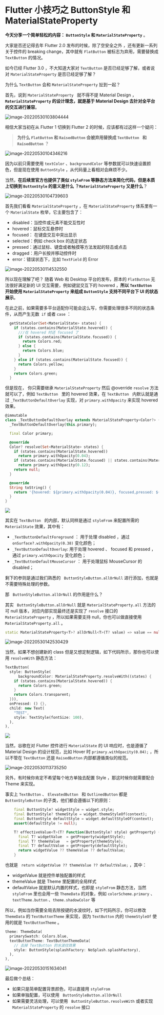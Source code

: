# Flutter 小技巧之 ButtonStyle 和  MaterialStateProperty 

**今天分享一个简单轻松的内容： `ButtonStyle`  和  `MaterialStateProperty`** 。

大家是否还记得去年 Flutter 2.0 发布的时候，除了空安全之外 ，还有更新一系列关于控件的  breaking change，其中就有  `FlatButton`  被标志为弃用，需要替换成 `TextButton` 的情况。

如今已经 Flutter 3.0 ，不大知道大家对  `TextButton`  是否已经足够了解，或者说对 `MaterialStateProperty` 是否已经足够了解？

为什么  `TextButton`  会和 `MaterialStateProperty`  扯到一起？

首先，说到 `MaterialStateProperty ` 就不得不提 Material Design ，**`MaterialStateProperty`  的设计理念，就是基于 Material Design 去针对全平台的交互进行兼容**。

![image-20220530103804444](http://img.cdn.guoshuyu.cn/20220531_N/image1.png)

相信大家当初在从 Flutter 1 切换到 Flutter 2 的时候，应该都有过这样一个疑问：

> **为什么 `FlatButton` 和  `RaisedButton`  会被弃用替换成 `TextButton ` 和  `RaisedButton`** ？

![image-20220530104346216](http://img.cdn.guoshuyu.cn/20220531_N/image2.png)

因为以前只需要使用 `textColor` 、`backgroundColor` 等参数就可以快速设置颜色，但是现在使用  `ButtonStyle`  ，从代码量上看相对会麻烦不少。

当然，**在后续里官方也提供了类似  `styleFrom` 等静态方法来简化代码，但是本质上切换到 `ButtonStyle`   的意义是什么 ？`MaterialStateProperty` 又是什么**？

![image-20220530104739603](http://img.cdn.guoshuyu.cn/20220531_N/image3.png)

首先我们看看   `MaterialStateProperty`  ，在  `MaterialStateProperty`  体系里有一个 `MaterialState` 枚举，它主要包含了：

- disabled：当控件或元素不能交互性时
- hovered：鼠标交互悬停时
- focused： 在键盘交互中突出显示
- selected：例如 check box 的选定状态
- pressed：通过鼠标、键盘或者触摸等方法发起的轻击或点击
- dragged：用户长按并移动控件时
- error：错误状态下，比如 `TextField` 的 Error

![image-20220530114532550](http://img.cdn.guoshuyu.cn/20220531_N/image4.png)

所以现在理解了吧？ 随着 Web 和 Desktop 平台的发布，原本的   `FlatButton`  无法很好满足新的 UI 交互需要，例如键鼠交互下的 hovered ，**所以  `TextButton `  开始使用   `MaterialStateProperty` 来组成 `ButtonStyle` 支持不同平台下 UI 的状态展示**。

在此之前，如果需要多平台适配你可能会这么写，你需要处理很多不同的状态条件，从而产生无数` if` 或者 `case` ：

```dart
  getStateColor(Set<MaterialState> states) {
    if (states.contains(MaterialState.hovered)) {
      ///在 hovered 时还 focused 了
      if (states.contains(MaterialState.focused)) {
        return Colors.red;
      } else {
        return Colors.blue;
      }
    } else if (states.contains(MaterialState.focused)) {
      return Colors.yellow;
    }
    return Colors.green;
  }
```

但是现在， 你只需要继承  `MaterialStateProperty`  然后 @override  `resolve` 方法就可以了，例如   `TextButton `  里的 hovered 效果，在 `TextButton ` 内默认就是通过  `_TextButtonDefaultOverlay` 实现，对  `primary.withOpacity` 来实现 hovered  效果。

```dart
@immutable
class _TextButtonDefaultOverlay extends MaterialStateProperty<Color?> {
  _TextButtonDefaultOverlay(this.primary);

  final Color primary;

  @override
  Color? resolve(Set<MaterialState> states) {
    if (states.contains(MaterialState.hovered))
      return primary.withOpacity(0.04);
    if (states.contains(MaterialState.focused) || states.contains(MaterialState.pressed))
      return primary.withOpacity(0.12);
    return null;
  }

  @override
  String toString() {
    return '{hovered: ${primary.withOpacity(0.04)}, focused,pressed: ${primary.withOpacity(0.12)}, otherwise: null}';
  }
}
```

![](http://img.cdn.guoshuyu.cn/20220531_N/image5.gif)



其实在 `TextButton `  的内部，默认同样是通过 `styleFrom`  来配置所需的  `MaterialState`  效果，其中有：

-  `_TextButtonDefaultForeground` ： 用于处理  disabled ，通过 `onSurface?.withOpacity(0.38)` 变化颜色；
-  `_TextButtonDefaultOverlay`:  用于处理 hovered 、  focused  和 pressed ，通过 `primary.withOpacity` 变化颜色；
-  `_TextButtonDefaultMouseCursor` ： 用于处理鼠标 MouseCursor 的 disabled；

剩下的参则是通过我们熟悉的  ` ButtonStyleButton.allOrNull` 进行添加，也就是不需要特殊处理的参数。

那  ` ButtonStyleButton.allOrNull`  的作用是什么？

其实  ` ButtonStyleButton.allOrNull`  就是 `MaterialStateProperty.all` 方法的可 null 版本，对应内部实现最终还是实现了  `resolve` 接口的  `MaterialStateProperty` ，所以如果需要支持 null，你也可以做直接使用   `MaterialStateProperty.all` 。

```dart
static MaterialStateProperty<T>? allOrNull<T>(T? value) => value == null ? null : MaterialStateProperty.all<T>(value);
```

![image-20220530142530429](http://img.cdn.guoshuyu.cn/20220531_N/image6.png)

当然，如果不想创建新的 class 但是又想定制逻辑，如下代码所示，那你也可以使用 `resolveWith` 静态方法：

````dart
TextButton(
  style: ButtonStyle(
      backgroundColor: MaterialStateProperty.resolveWith((states) {
    if (states.contains(MaterialState.hovered)) {
      return Colors.green;
    }
    return Colors.transparent;
  })),
  onPressed: () {},
  child: new Text(
    "TEST",
    style: TextStyle(fontSize: 100),
  ),
),
````

![](http://img.cdn.guoshuyu.cn/20220531_N/image7.gif)



当然，谷歌在对 Flutter 控件进行 `MaterialState` 的 UI 响应时，也是遵循了 Material Design 的设计规范，比如 Hover 时  `primary.withOpacity(0.04);` ，所以不管在 `TextButton` 还是  `RaisedButton` 内部都遵循类似的规范。

 

![image-20220530113735250](http://img.cdn.guoshuyu.cn/20220531_N/image8.png)



另外，有时候你肯定不希望每个地方单独去配置 Style ，那这时候你就需要配合 Theme 来实现。

事实上  `TextButton` 、 `ElevatedButton ` 和  `OutlinedButton` 都是  `ButtonStyleButton` 的子类，他们都会遵循以下的原则：

```dart
    final ButtonStyle? widgetStyle = widget.style;
    final ButtonStyle? themeStyle = widget.themeStyleOf(context);
    final ButtonStyle defaultStyle = widget.defaultStyleOf(context);
    assert(defaultStyle != null);

    T? effectiveValue<T>(T? Function(ButtonStyle? style) getProperty) {
      final T? widgetValue  = getProperty(widgetStyle);
      final T? themeValue   = getProperty(themeStyle);
      final T? defaultValue = getProperty(defaultStyle);
      return widgetValue ?? themeValue ?? defaultValue;
    }
```

也就是 ` return widgetValue ?? themeValue ?? defaultValue;`  ，其中：

- widgetValue  就是控件单独配置的样式
- themeValue 就是 Theme 里配置的全局样式
- defaultValue 就是默认内置的样式，也即是  `styleFrom`  静态方法，当然 `styleFrom` 里也会用一些 `ThemeData` 的对象，例如 `colorScheme.primary` 、 `textTheme.button`  、`theme.shadowColor` 等

所以，例如当你需要全局去除按键的水波纹时，如下代码所示，你可以修改 `ThemeData` 的 `TextButtonTheme`  来实现，因为 `TextButton` 内的 `themeStyleOf` 使用的就是 `TextButtonTheme`  。

```dart
theme: ThemeData(
  primarySwatch: Colors.blue,
  textButtonTheme: TextButtonThemeData(
    // 去掉 TextButton 的水波纹效果
    style: ButtonStyle(splashFactory: NoSplash.splashFactory),
  ),
),
```

![image-20220530151634041](http://img.cdn.guoshuyu.cn/20220531_N/image9.png)

最后做个总结：

- 如果只是简单配置背景颜色，可以直接用  `styleFrom`  
- 如果单独配置，可以使用  ` ButtonStyleButton.allOrNull`  
- 如果需要灵活处理，可以使用  ` ButtonStyleButton.resolveWith`   或者实现  `MaterialStateProperty`   的 `resolve` 接口